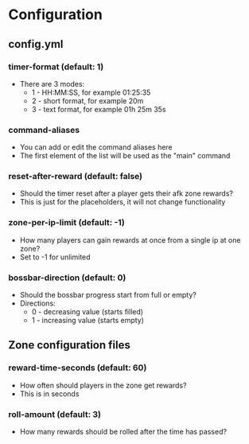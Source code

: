 # Configuration

## config.yml

### timer-format (default: 1)
* There are 3 modes:
  * 1 - HH:MM:SS, for example 01:25:35
  * 2 - short format, for example 20m
  * 3 - text format, for example 01h 25m 35s

### command-aliases
* You can add or edit the command aliases here
* The first element of the list will be used as the "main" command

### reset-after-reward (default: false)
* Should the timer reset after a player gets their afk zone rewards?
* This is just for the placeholders, it will not change functionality

### zone-per-ip-limit (default: -1)
* How many players can gain rewards at once from a single ip at one zone?
* Set to -1 for unlimited

### bossbar-direction (default: 0)
* Should the bossbar progress start from full or empty?
* Directions:
  * 0 - decreasing value (starts filled)
  * 1 - increasing value (starts empty)

## Zone configuration files

### reward-time-seconds (default: 60)
* How often should players in the zone get rewards?
* This is in seconds

### roll-amount (default: 3)
* How many rewards should be rolled after the time has passed?